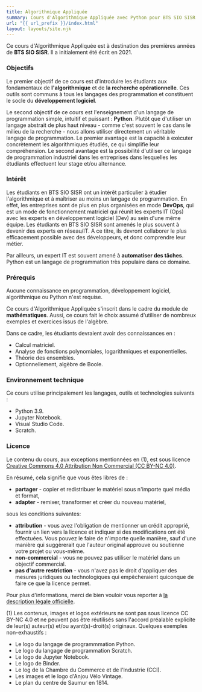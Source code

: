 ```yaml
---
title: Algorithmique Appliquée
summary: Cours d'Algorithmique Appliquée avec Python pour BTS SIO SISR.
url: "{{ url_prefix }}/index.html"
layout: layouts/site.njk
---
```


Ce cours d'Algorithmique Appliquée est à destination des premières années de **BTS SIO SISR**. Il a initialement été écrit en 2021.

### Objectifs

Le premier objectif de ce cours est d'introduire les étudiants aux fondamentaux de **l'algorithmique** et de **la recherche opérationnelle**. Ces outils sont communs à tous les langages des programmation et constituent le socle du **développement logiciel**.

Le second objectif de ce cours est l'enseignement d'un langage de programmation simple, intuitif et puissant : **Python**. Plutôt que d'utiliser un langage abstrait de plus haut niveau - comme c'est souvent le cas dans le milieu de la recherche - nous allons utiliser directement un véritable langage de programmation. Le premier avantage est la capacité à exécuter concrètement les algorithmiques étudiés, ce qui simplifie leur compréhension. Le second avantage est la possibilité d'utiliser ce langage de programmation industriel dans les entreprises dans lesquelles les étudiants effectuent leur stage et/ou alternance.

### Intérêt

Les étudiants en BTS SIO SISR ont un intérêt particulier à étudier l'algorithmique et à maîtriser au moins un langage de programmation. En effet, les entreprises sont de plus en plus organisées en mode **DevOps**, qui est un mode de fonctionnement matriciel qui réunit les experts IT (Ops) avec les experts en développement logiciel (Dev) au sein d'une même équipe. Les étudiants en BTS SIO SISR sont amenés le plus souvent à devenir des experts en réseau/IT. A ce titre, ils devront collaborer le plus efficacement possible avec des développeurs, et donc comprendre leur métier.

Par ailleurs, un expert IT est souvent amené à **automatiser des tâches**. Python est un langage de programmation très populaire dans ce domaine.

### Prérequis

Aucune connaissance en programmation, développement logiciel, algorithmique ou Python n'est requise.

Ce cours d'Algorithmique Appliquée s'inscrit dans le cadre du module de **mathématiques**. Aussi, ce cours fait le choix assumé d'utiliser de nombreux exemples et exercices issus de l'algèbre.

Dans ce cadre, les étudiants devraient avoir des connaissances en :
* Calcul matriciel.
* Analyse de fonctions polynomiales, logarithmiques et exponentielles.
* Théorie des ensembles.
* Optionnellement, algèbre de Boole.

### Environnement technique

Ce cours utilise principalement les langages, outils et technologies suivants :
* Python 3.9.
* Jupyter Notebook.
* Visual Studio Code.
* Scratch.

### Licence

Le contenu du cours, aux exceptions mentionnées en (1), est sous licence [Creative Commons 4.0 Attribution Non Commercial (CC BY-NC 4.0)](https://creativecommons.org/licenses/by-nc/4.0/).

En résumé, cela signifie que vous êtes libres de :
* **partager** - copier et redistribuer le matériel sous n'importe quel média et format,
* **adapter** - remixer, transformer et créer du nouveau matériel,

sous les conditions suivantes:
* **attribution** - vous avez l'obligation de mentionner un crédit approprié, fournir un lien vers la licence et indiquer si des modifications ont été effectuées. Vous pouvez le faire de n'importe quelle manière, sauf d'une manière qui suggèrerait que l'auteur original approuve ou soutienne votre projet ou vous-même.
* **non-commercial** - vous ne pouvez pas utiliser le matériel dans un objectif commercial.
* **pas d'autre restriction** - vous n'avez pas le droit d'appliquer des mesures juridiques ou technologiques qui empêcheraient quiconque de faire ce que la licence permet.

Pour plus d'informations, merci de bien vouloir vous reporter à [la description légale officielle](https://creativecommons.org/licenses/by-nc/4.0/legalcode).

(1) Les contenus, images et logos extérieurs ne sont pas sous licence CC BY-NC 4.0 et ne peuvent pas être réutilisés sans l'accord préalable explicite de leur(s) auteur(s) et/ou ayant(s)-droit(s) originaux.
Quelques exemples non-exhaustifs :
* Le logo du langage de programmmation Python.
* Le logo du langage de programmation Scratch.
* Le logo de Jupyter Notebook.
* Le logo de Binder.
* Le log de la Chambre du Commerce et de l'Industrie (CCI).
* Les images et le logo d'Anjou Vélo Vintage.
* Le plan du centre de Saumur en 1814.